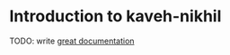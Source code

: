 # Introduction to kaveh-nikhil

TODO: write [great documentation](http://jacobian.org/writing/what-to-write/)
